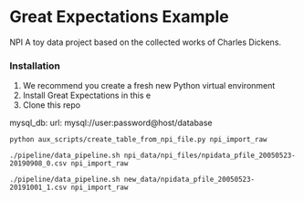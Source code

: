 # Great Expectations Example
NPI A toy data project based on the collected works of Charles Dickens.


### Installation


1. We recommend you create a fresh new Python virtual environment
2. Install Great Expectations in this e
3. Clone this repo

mysql_db:
  url: mysql://user:password@host/database    


`python aux_scripts/create_table_from_npi_file.py npi_import_raw` 
    
`./pipeline/data_pipeline.sh npi_data/npi_files/npidata_pfile_20050523-20190908_0.csv npi_import_raw`

`./pipeline/data_pipeline.sh new_data/npidata_pfile_20050523-20191001_1.csv npi_import_raw`